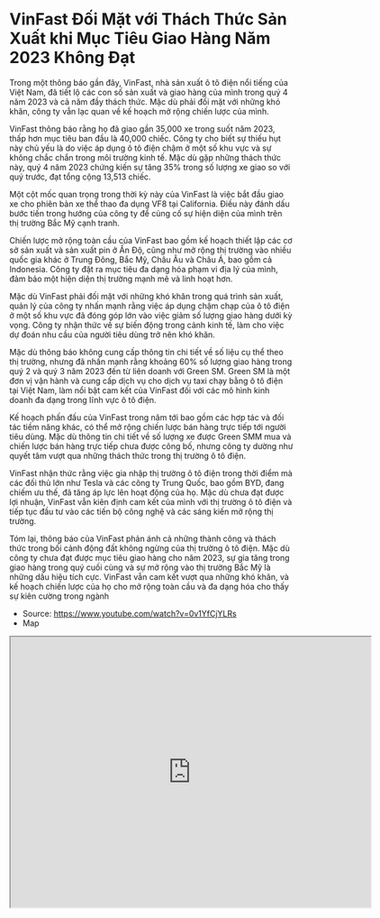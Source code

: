 # VinFast Đối Mặt với Thách Thức Sản Xuất khi Mục Tiêu Giao Hàng Năm 2023 Không Đạt

Trong một thông báo gần đây, VinFast, nhà sản xuất ô tô điện nổi tiếng của Việt Nam, đã tiết lộ các con số sản xuất và giao hàng của mình trong quý 4 năm 2023 và cả năm đầy thách thức. Mặc dù phải đối mặt với những khó khăn, công ty vẫn lạc quan về kế hoạch mở rộng chiến lược của mình.

VinFast thông báo rằng họ đã giao gần 35,000 xe trong suốt năm 2023, thấp hơn mục tiêu ban đầu là 40,000 chiếc. Công ty cho biết sự thiếu hụt này chủ yếu là do việc áp dụng ô tô điện chậm ở một số khu vực và sự không chắc chắn trong môi trường kinh tế. Mặc dù gặp những thách thức này, quý 4 năm 2023 chứng kiến sự tăng 35% trong số lượng xe giao so với quý trước, đạt tổng cộng 13,513 chiếc.

Một cột mốc quan trọng trong thời kỳ này của VinFast là việc bắt đầu giao xe cho phiên bản xe thể thao đa dụng VF8 tại California. Điều này đánh dấu bước tiến trong hướng của công ty để củng cố sự hiện diện của mình trên thị trường Bắc Mỹ cạnh tranh.

Chiến lược mở rộng toàn cầu của VinFast bao gồm kế hoạch thiết lập các cơ sở sản xuất và sản xuất pin ở Ấn Độ, cũng như mở rộng thị trường vào nhiều quốc gia khác ở Trung Đông, Bắc Mỹ, Châu Âu và Châu Á, bao gồm cả Indonesia. Công ty đặt ra mục tiêu đa dạng hóa phạm vi địa lý của mình, đảm bảo một hiện diện thị trường mạnh mẽ và linh hoạt hơn.

Mặc dù VinFast phải đối mặt với những khó khăn trong quá trình sản xuất, quản lý của công ty nhấn mạnh rằng việc áp dụng chậm chạp của ô tô điện ở một số khu vực đã đóng góp lớn vào việc giảm số lượng giao hàng dưới kỳ vọng. Công ty nhận thức về sự biến động trong cảnh kinh tế, làm cho việc dự đoán nhu cầu của người tiêu dùng trở nên khó khăn.

Mặc dù thông báo không cung cấp thông tin chi tiết về số liệu cụ thể theo thị trường, nhưng đã nhấn mạnh rằng khoảng 60% số lượng giao hàng trong quý 2 và quý 3 năm 2023 đến từ liên doanh với Green SM. Green SM là một đơn vị vận hành và cung cấp dịch vụ cho dịch vụ taxi chạy bằng ô tô điện tại Việt Nam, làm nổi bật cam kết của VinFast đối với các mô hình kinh doanh đa dạng trong lĩnh vực ô tô điện.

Kế hoạch phấn đấu của VinFast trong năm tới bao gồm các hợp tác và đối tác tiềm năng khác, có thể mở rộng chiến lược bán hàng trực tiếp tới người tiêu dùng. Mặc dù thông tin chi tiết về số lượng xe được Green SMM mua và chiến lược bán hàng trực tiếp chưa được công bố, nhưng công ty dường như quyết tâm vượt qua những thách thức trong thị trường ô tô điện.

VinFast nhận thức rằng việc gia nhập thị trường ô tô điện trong thời điểm mà các đối thủ lớn như Tesla và các công ty Trung Quốc, bao gồm BYD, đang chiếm ưu thế, đã tăng áp lực lên hoạt động của họ. Mặc dù chưa đạt được lợi nhuận, VinFast vẫn kiên định cam kết của mình với thị trường ô tô điện và tiếp tục đầu tư vào các tiến bộ công nghệ và các sáng kiến mở rộng thị trường.

Tóm lại, thông báo của VinFast phản ánh cả những thành công và thách thức trong bối cảnh động đất không ngừng của thị trường ô tô điện. Mặc dù công ty chưa đạt được mục tiêu giao hàng cho năm 2023, sự gia tăng trong giao hàng trong quý cuối cùng và sự mở rộng vào thị trường Bắc Mỹ là những dấu hiệu tích cực. VinFast vẫn cam kết vượt qua những khó khăn, và kế hoạch chiến lược của họ cho mở rộng toàn cầu và đa dạng hóa cho thấy sự kiên cường trong ngành
 - Source: https://www.youtube.com/watch?v=0v1YfCjYLRs
- Map
<iframe src="https://www.google.com/maps/d/embed?mid=1wiZIrc_dr8k7kqoyzqkcGtPHe2NF3e8&ehbc=2E312F" width="640" height="480"></iframe>
